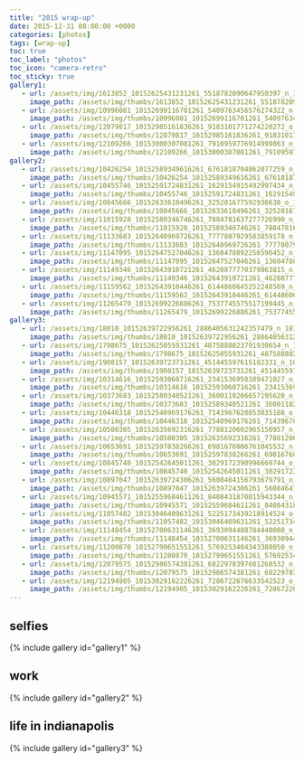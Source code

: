 ```yaml
---
title: "2015 wrap-up"
date: 2015-12-31 08:00:00 +0000
categories: [photos]
tags: [wrap-up]
toc: true
toc_label: "photos"
toc_icon: "camera-retro"
toc_sticky: true
gallery1:
   - url: /assets/img/1613852_10152625431231261_5518782090647950397_n_10152625431231261.jpg
     image_path: /assets/img/thumbs/1613852_10152625431231261_5518782090647950397_n_10152625431231261.png
   - url: /assets/img/10996081_10152699116701261_5409763456576274322_n_10152699116701261.jpg
     image_path: /assets/img/thumbs/10996081_10152699116701261_5409763456576274322_n_10152699116701261.png
   - url: /assets/img/12079817_10152985161836261_9183101771274220272_o_10152985161836261.jpg
     image_path: /assets/img/thumbs/12079817_10152985161836261_9183101771274220272_o_10152985161836261.png
   - url: /assets/img/12109266_10153000307081261_7910959776914999863_n_10153000307081261.jpg
     image_path: /assets/img/thumbs/12109266_10153000307081261_7910959776914999863_n_10153000307081261.png
gallery2:
   - url: /assets/img/10426254_10152589349616261_6761818704862077259_n_10152589349616261.jpg
     image_path: /assets/img/thumbs/10426254_10152589349616261_6761818704862077259_n_10152589349616261.png
   - url: /assets/img/10455746_10152591724831261_1629154915492997434_n_10152591724831261.jpg
     image_path: /assets/img/thumbs/10455746_10152591724831261_1629154915492997434_n_10152591724831261.png
   - url: /assets/img/10845666_10152633610496261_325201677592936630_o_10152633610496261.jpg
     image_path: /assets/img/thumbs/10845666_10152633610496261_325201677592936630_o_10152633610496261.png
   - url: /assets/img/11015928_10152589346746261_7884781637277726990_n_10152589346746261.jpg
     image_path: /assets/img/thumbs/11015928_10152589346746261_7884781637277726990_n_10152589346746261.png
   - url: /assets/img/11133683_10152640969726261_7777807929583859178_n_10152640969726261.jpg
     image_path: /assets/img/thumbs/11133683_10152640969726261_7777807929583859178_n_10152640969726261.png
   - url: /assets/img/11147095_10152647527046261_1360478892256596452_n_10152647527046261.jpg
     image_path: /assets/img/thumbs/11147095_10152647527046261_1360478892256596452_n_10152647527046261.png
   - url: /assets/img/11149346_10152643910721261_4620877770379863815_n_10152643910721261.jpg
     image_path: /assets/img/thumbs/11149346_10152643910721261_4620877770379863815_n_10152643910721261.png
   - url: /assets/img/11159562_10152643910446261_6144860645252248569_n_10152643910446261.jpg
     image_path: /assets/img/thumbs/11159562_10152643910446261_6144860645252248569_n_10152643910446261.png
   - url: /assets/img/11265479_10152699226886261_7537745575517199445_n_10152699226886261.jpg
     image_path: /assets/img/thumbs/11265479_10152699226886261_7537745575517199445_n_10152699226886261.png
gallery3:
   - url: /assets/img/18010_10152639722956261_2886405631242357479_n_10152639722956261.jpg
     image_path: /assets/img/thumbs/18010_10152639722956261_2886405631242357479_n_10152639722956261.png
   - url: /assets/img/1798675_10152625055931261_4875888023791930654_n_10152625055931261.jpg
     image_path: /assets/img/thumbs/1798675_10152625055931261_4875888023791930654_n_10152625055931261.png
   - url: /assets/img/1908157_10152639723731261_451445597615182331_n_10152639723731261.jpg
     image_path: /assets/img/thumbs/1908157_10152639723731261_451445597615182331_n_10152639723731261.png
   - url: /assets/img/10314616_10152593060716261_2341536950389471027_n_10152593060716261.jpg
     image_path: /assets/img/thumbs/10314616_10152593060716261_2341536950389471027_n_10152593060716261.png
   - url: /assets/img/10373683_10152589340521261_3600110206657195620_n_10152589340521261.jpg
     image_path: /assets/img/thumbs/10373683_10152589340521261_3600110206657195620_n_10152589340521261.png
   - url: /assets/img/10446318_10152540969176261_7143967620053035188_o_10152540969176261.jpg
     image_path: /assets/img/thumbs/10446318_10152540969176261_7143967620053035188_o_10152540969176261.png
   - url: /assets/img/10500305_10152635692316261_7788120602965150957_n_10152635692316261.jpg
     image_path: /assets/img/thumbs/10500305_10152635692316261_7788120602965150957_n_10152635692316261.png
   - url: /assets/img/10653691_10152597838266261_6981676006761045532_n_10152597838266261.jpg
     image_path: /assets/img/thumbs/10653691_10152597838266261_6981676006761045532_n_10152597838266261.png
   - url: /assets/img/10845740_10152542645011261_3029172390996669744_o_10152542645011261.jpg
     image_path: /assets/img/thumbs/10845740_10152542645011261_3029172390996669744_o_10152542645011261.png
   - url: /assets/img/10897047_10152639724306261_5608464156793679791_n_10152639724306261.jpg
     image_path: /assets/img/thumbs/10897047_10152639724306261_5608464156793679791_n_10152639724306261.png
   - url: /assets/img/10945571_10152559684611261_8408431870815943344_n_10152559684611261.jpg
     image_path: /assets/img/thumbs/10945571_10152559684611261_8408431870815943344_n_10152559684611261.png
   - url: /assets/img/11057482_10153046409631261_5225173439218914524_o_10153046409631261.jpg
     image_path: /assets/img/thumbs/11057482_10153046409631261_5225173439218914524_o_10153046409631261.png
   - url: /assets/img/11148454_10152700631146261_3693094488784440088_n_10152700631146261.jpg
     image_path: /assets/img/thumbs/11148454_10152700631146261_3693094488784440088_n_10152700631146261.png
   - url: /assets/img/11200870_10152799651551261_5769253404343388050_n_10152799651551261.jpg
     image_path: /assets/img/thumbs/11200870_10152799651551261_5769253404343388050_n_10152799651551261.png
   - url: /assets/img/12079575_10152986574381261_6822978397681268532_n_10152986574381261.jpg
     image_path: /assets/img/thumbs/12079575_10152986574381261_6822978397681268532_n_10152986574381261.png
   - url: /assets/img/12194905_10153029162226261_7286722676633542523_o_10153029162226261.jpg
     image_path: /assets/img/thumbs/12194905_10153029162226261_7286722676633542523_o_10153029162226261.png
---
```

## selfies
{% include gallery id="gallery1" %}

## work
{% include gallery id="gallery2" %}

## life in indianapolis
{% include gallery id="gallery3" %}